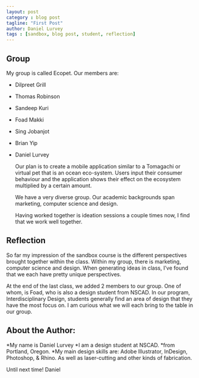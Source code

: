 ```yaml
---
layout: post
category : blog post
tagline: "First Post"
author: Daniel Lurvey
tags : [sandbox, blog post, student, reflection]
---
```



## Group
My group is called Ecopet.
Our members are:
* Dilpreet Grill
* Thomas Robinson
* Sandeep Kuri
* Foad Makki
* Sing Jobanjot
* Brian Yip
* Daniel Lurvey

   Our plan is to create a mobile application similar to a Tomagachi or virtual pet that is an ocean eco-system. Users input their consumer behaviour and the application shows their effect on the ecosystem multiplied by a certain amount.

   We have a very diverse group. Our academic backgrounds span marketing, computer science and design.

   Having worked together is ideation sessions a couple times now, I find that we work well together.

## Reflection

   So far my impression of the sandbox course is the different perspectives brought together within the class. Within my group, there is marketing, computer science and design. When generating ideas in class, I’ve found that we each have pretty unique perspectives.

   At the end of the last class, we added 2 members to our group. One of whom, is Foad, who is also a design student from NSCAD. In our program, Interdisciplinary Design, students generally find an area of design that they have the most focus on. I am curious what we will each bring to the table in our group.

## About the Author:

*My name is Daniel Lurvey
*I am a design student at NSCAD.
*from Portland, Oregon.
*My main design skills are: Adobe Illustrator, InDesign, Photoshop, & Rhino. As well as laser-cutting and other kinds of fabrication.

Until next time!
Daniel
